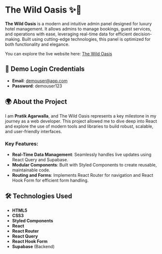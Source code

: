 # The Wild Oasis ✨🏨

**The Wild Oasis** is a modern and intuitive admin panel designed for luxury hotel management. It allows admins to manage bookings, guest services, and operations with ease, leveraging real-time data for efficient decision-making. Built using cutting-edge technologies, this panel is optimized for both functionality and elegance.

You can explore the live website here: [The Wild Oasis](https://the-wild-oasis-main.vercel.app/)

## 🔑 Demo Login Credentials

- **Email**: demouser@app.com
- **Password**: demouser123

## 🌍 About the Project

I am **Pratik Agarwalla**, and The Wild Oasis represents a key milestone in my journey as a web developer. This project allowed me to dive deep into React and explore the use of modern tools and libraries to build robust, scalable, and user-friendly interfaces.

### Key Features:

- **Real-Time Data Management**: Seamlessly handles live updates using React Query and Supabase.
- **Modular Components**: Built with Styled Components to create reusable, maintainable code.
- **Routing and Forms**: Implements React Router for navigation and React Hook Form for efficient form handling.

## 🛠️ Technologies Used

- **HTML5**
- **CSS3**
- **Styled Components**
- **React**
- **React Router**
- **React Query**
- **React Hook Form**
- **Supabase** (Backend)
